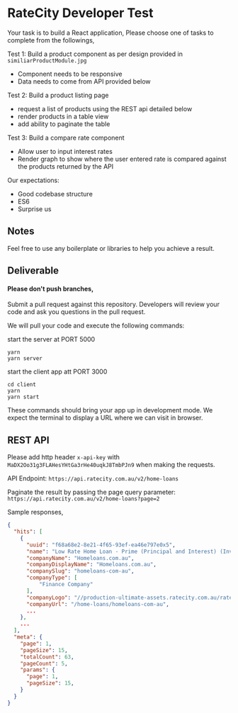 # RateCity Developer Test

Your task is to build a React application, Please choose one of tasks to complete from the followings,

Test 1:
Build a product component as per design provided in `similiarProductModule.jpg`
  - Component needs to be responsive
  - Data needs to come from API provided below


Test 2: 
Build a product listing page
  - request a list of products using the REST api detailed below
  - render products in a table view
  - add ability to paginate the table


Test 3:
Build a compare rate component
  - Allow user to input interest rates
  - Render graph to show where the user entered rate is compared against the products returned by the API


Our expectations:
  - Good codebase structure
  - ES6 
  - Surprise us

## Notes
Feel free to use any boilerplate or libraries to help you achieve a result.

## Deliverable

#### Please don't push branches,
Submit a pull request against this repository. Developers will review your code and ask you questions in the pull request.

We will pull your code and execute the following commands:

start the server at PORT 5000

```
yarn
yarn server 

```


start the client app att PORT 3000

```
cd client
yarn 
yarn start

```

These commands should bring your app up in development mode. We expect the terminal to display a URL where we can visit in browser.

## REST API


Please add http header `x-api-key` with `MaDX2Oo31g3FLAHesYHtGa3rHe40uqkJ8TmbPJn9` when making the requests.

API Endpoint:
`https://api.ratecity.com.au/v2/home-loans`


Paginate the result by passing the page query parameter:
`https://api.ratecity.com.au/v2/home-loans?page=2`


Sample responses,
```json
{
  "hits": [
    {
      "uuid": "f68a68e2-8e21-4f65-93ef-ea46e797e0x5",
      "name": "Low Rate Home Loan - Prime (Principal and Interest) (Investment) (LVR < 60%)",
      "companyName": "Homeloans.com.au",
      "companyDisplayName": "Homeloans.com.au",
      "companySlug": "homeloans-com-au",
      "companyType": [
          "Finance Company"
      ],
      "companyLogo": "//production-ultimate-assets.ratecity.com.au/ratecity/image/upload/v1597805820/company/jlxkbh5qzv93otec2crw.png",
      "companyUrl": "/home-loans/homeloans-com-au",
      ...
    },
    ...
  ],
  "meta": {
    "page": 1,
    "pageSize": 15,
    "totalCount": 63,
    "pageCount": 5,
    "params": {
      "page": 1,
      "pageSize": 15,
    }
  }
}
```
